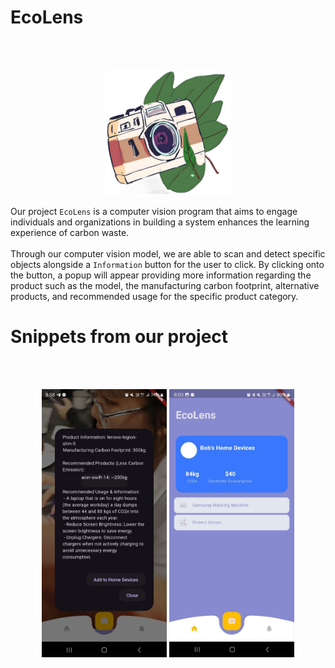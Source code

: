 # EcoLens

<br><br>
<p align="center">
  <img src="/assets/icon.png" alt="EcoLens Logo" width="200px"/>
</p>

Our project `EcoLens` is a computer vision program that aims to engage individuals and organizations in building a system enhances the learning experience of carbon waste.
<br><br>
Through our computer vision model, we are able to scan and detect specific objects alongside a `Information` button for the user to click. By clicking onto the button, a popup will appear providing more information regarding the product such as the model, the manufacturing carbon footprint, alternative products, and recommended usage for the specific product category.
<br>

# Snippets from our project
<br><br>
<p align="center">
  <img src="/assets/information.jpg" alt="EcoLens Logo" width="200px"/>
  <img src="/assets/dashboard.jpg" alt="EcoLens Logo" width="200px"/>
</p>
